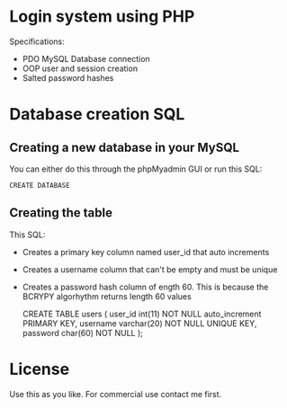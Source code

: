 # Login system using PHP
Specifications:

* PDO MySQL Database connection
* OOP user and session creation
* Salted password hashes
 
# Database creation SQL

## Creating a new database in your MySQL

You can either do this through the phpMyadmin GUI or run this SQL:

	CREATE DATABASE

## Creating the table

This SQL:

- Creates a primary key column named user_id that auto increments
- Creates a username column that can't be empty and must be unique
- Creates a password hash column of ength 60. This is because the BCRYPY algorhythm returns length 60 values

	CREATE TABLE users (
	user_id int(11) NOT NULL auto_increment PRIMARY KEY,
	username varchar(20) NOT NULL UNIQUE KEY,
	password char(60) NOT NULL
	);

# License
Use this as you like. For commercial use contact me first.